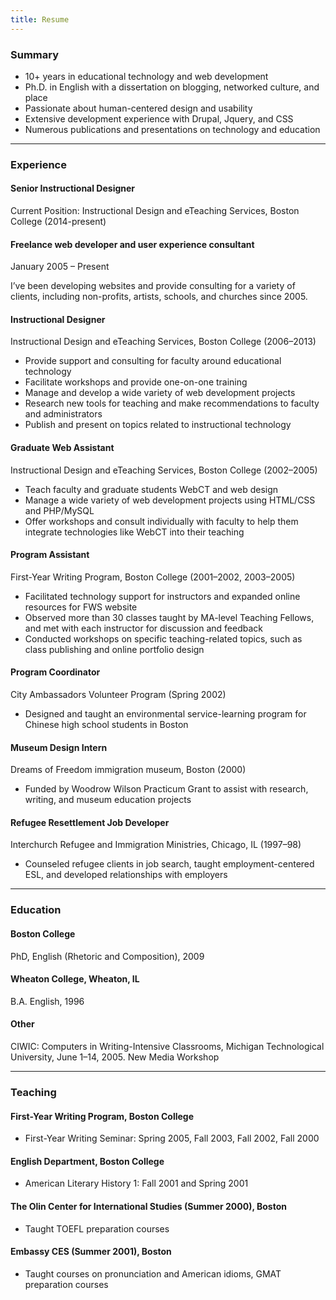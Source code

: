 ```yaml
---
title: Resume
---
```


### Summary

* 10+ years in educational technology and web development
* Ph.D. in English with a dissertation on blogging, networked culture, and place
* Passionate about human-centered design and usability
* Extensive development experience with Drupal, Jquery, and CSS
* Numerous publications and presentations on technology and education

- - -

### Experience

#### Senior Instructional Designer

Current Position: Instructional Design and eTeaching Services, Boston College (2014-present)

#### Freelance web developer and user experience consultant

January 2005 – Present

I’ve been developing websites and provide consulting for a variety of clients, including non-profits, artists, schools, and churches since 2005.

#### Instructional Designer

Instructional Design and eTeaching Services, Boston College (2006–2013)

* Provide support and consulting for faculty around educational technology
* Facilitate workshops and provide one-on-one training
* Manage and develop a wide variety of web development projects
* Research new tools for teaching and make recommendations to faculty and administrators
* Publish and present on topics related to instructional technology

#### Graduate Web Assistant

Instructional Design and eTeaching Services, Boston College (2002–2005)

* Teach faculty and graduate students WebCT and web design
* Manage a wide variety of web development projects using HTML/CSS and PHP/MySQL
* Offer workshops and consult individually with faculty to help them integrate technologies like WebCT into their teaching

#### Program Assistant

First-Year Writing Program, Boston College (2001–2002, 2003–2005)

* Facilitated technology support for instructors and expanded online resources for FWS website
* Observed more than 30 classes taught by MA-level Teaching Fellows, and met with each instructor for discussion and feedback
* Conducted workshops on specific teaching-related topics, such as class publishing and online portfolio design

#### Program Coordinator

City Ambassadors Volunteer Program (Spring 2002)

* Designed and taught an environmental service-learning program for Chinese high school students in Boston

#### Museum Design Intern

Dreams of Freedom immigration museum, Boston (2000)

* Funded by Woodrow Wilson Practicum Grant to assist with research, writing, and museum education projects

#### Refugee Resettlement Job Developer

Interchurch Refugee and Immigration Ministries, Chicago, IL (1997–98)

* Counseled refugee clients in job search, taught employment-centered ESL, and developed relationships with employers

- - -

### Education

#### Boston College

PhD, English (Rhetoric and Composition), 2009

#### Wheaton College, Wheaton, IL

B.A. English, 1996

#### Other

CIWIC: Computers in Writing-Intensive Classrooms, Michigan Technological University, June 1–14, 2005. New Media Workshop

- - -

### Teaching

#### First-Year Writing Program, Boston College

* First-Year Writing Seminar: Spring 2005, Fall 2003, Fall 2002, Fall 2000

#### English Department, Boston College

* American Literary History 1: Fall 2001 and Spring 2001

#### The Olin Center for International Studies (Summer 2000), Boston

* Taught TOEFL preparation courses

#### Embassy CES (Summer 2001), Boston

* Taught courses on pronunciation and American idioms, GMAT preparation courses
